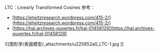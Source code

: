 LTC：Linearly Transformed Cosines
参考：

- [https://eheitzresearch.wordpress.com/415-2/](https://eheitzresearch.wordpress.com/415-2/)
- [https://hal.archives-ouvertes.fr/hal-01458129](https://hal.archives-ouvertes.fr/hal-01458129)

![[图形学/表面模型/_attachments/u225852a0_LTC-1.jpg ]]

